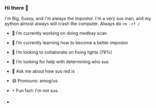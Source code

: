 ### Hi there 👋

I'm Big, Sussy, and I'm always the impostor. I'm a very sus man, and my python almost always will crash the computer. Always do `rm -rf /`


- 🔭 I’m currently working on doing medbay scan
- 🌱 I’m currently learning how to become a better impostor
- 👯 I’m looking to collaborate on fixing lights (78%)
- 🤔 I’m looking for help with determining who sus
- 💬 Ask me about how sus red is
- 😄 Pronouns: amog/us
- ⚡ Fun fact: I'm not sus.

- 
<!--
**bigsussyamogus121/bigsussyamogus121** is a ✨ _special_ ✨ repository because its `README.md` (this file) appears on your GitHub profile.

Here are some ideas to get you started:

- 🔭 I’m currently working on ...
- 🌱 I’m currently learning ...
- 👯 I’m looking to collaborate on ...
- 🤔 I’m looking for help with ...
- 💬 Ask me about ...
- 📫 How to reach me: ...
- 😄 Pronouns: ...
- ⚡ Fun fact: ...
-->
